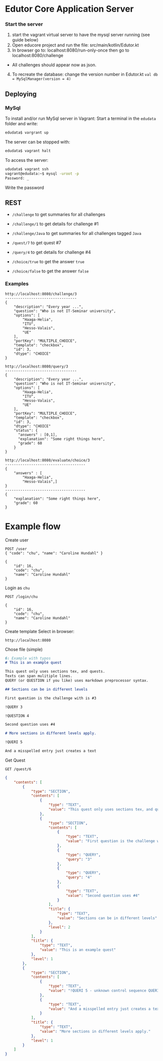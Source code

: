 # Edutor Core Application Server

### Start the server
1. start the vagrant virtual server to have the mysql server running (see guide below)
2. Open educore project and run the file: src/main/kotlin/Edutor.kt
3. In browser go to: localhost:8080/run-only-once then go to localhost:8080/challenge
  - All challenges should appear now as json.
4. To recreate the database: change the version number in Edutor.kt `val db = MySqlManager(version = 4)`
## Deploying

### MySql

To install and/or run MySql server in Vagrant:
Start a terminal in the `edudata` folder and write:

```bash
edudata$ vargrant up
```

The server can be stopped with:

```bash
edudata$ vagrant halt
```

To access the server:
```bash
ududata$ vagrant ssh
vagrant@edudata:~$ mysql -uroot -p
Password: _
```

Write the password

## REST

* `/challenge` to get summaries for all challenges
* `/challenge/1` to get details for challenge #1
* `/challenge/Java` to get summaries for all challenges tagged `Java`

* `/quest/7` to get quest #7

* `/query/4` to get details for challenge #4

* `/choice/true` to get the answer `true`
* `/choice/false` to get the answer `false`

### Examples
```
http://localhost:8080/challenge/3
---------------------------------
{
    "description": "Every year ...",
    "question": "Who is not IT-Seminar university",
    "options": [
        "Haaga-Helia",
        "ITU",
        "Hesso-Valais",
        "UE"
    ],
    "portKey": "MULTIPLE_CHOICE",
    "template": "checkbox",
    "id": 3,
    "dtype": "CHOICE"
}
```

```
http://localhost:8080/query/3
---------------------------------
{
    "description": "Every year ...",
    "question": "Who is not IT-Seminar university",
    "options": [
        "Haaga-Helia",
        "ITU",
        "Hesso-Valais",
        "UE"
    ],
    "portKey": "MULTIPLE_CHOICE",
    "template": "checkbox",
    "id": 3,
    "dtype": "CHOICE"
    "status": {
      "answers" : [0,1],
      "explanation": "Some right things here",
      "grade": 60
    }
}
```


```
http://localhost:8080/evaluate/choice/3
-------------------------------------
{
    "answers" : [
        "Haaga-Helia",
        "Hesso-Valais",]
}
-------------------------------------
{
    "explanation": "Some right things here",
    "grade": 60
}
```

# Example flow

Create user
```
POST /user
{ "code": "chu", "name": "Caroline Hundahl" }
```

```
{
    "id": 16,
    "code": "chu",
    "name": "Caroline Hundahl"
}
```

Login as `chu`
```
POST /login/chu
```

```
{
    "id": 16,
    "code": "chu",
    "name": "Caroline Hundahl"
}
```

Create template
Select in browser:
```
http://localhost:8080
```
Chose file (simple)

```markdown
6: Example with typos
# This is an example quest

This quest only uses sections tex, and quests.
Texts can span mulitiple lines.
QUERY (or QUESTION if you like) uses markdown preprocessor syntax.

## Sections can be in different levels

First question is the challenge with is #3

!QUERY 3

!QUESTION 4

Second question uses #4

# More sections in different levels apply.

!QUERI 5

And a misspelled entry just creates a text
```

Get Quest
```
GET /quest/6
```

```json
{
    "contents": [
        {
            "type": "SECTION",
            "contents": [
                {
                    "type": "TEXT",
                    "value": "This quest only uses sections tex, and quests. Texts can span mulitiple lines. QUERY (or QUESTION if you like) uses markdown preprocessor syntax."
                },
                {
                    "type": "SECTION",
                    "contents": [
                        {
                            "type": "TEXT",
                            "value": "First question is the challenge with is #3"
                        },
                        {
                            "type": "QUERY",
                            "query": "3"
                        },
                        {
                            "type": "QUERY",
                            "query": "4"
                        },
                        {
                            "type": "TEXT",
                            "value": "Second question uses #4"
                        }
                    ],
                    "title": {
                        "type": "TEXT",
                        "value": "Sections can be in different levels"
                    },
                    "level": 2
                }
            ],
            "title": {
                "type": "TEXT",
                "value": "This is an example quest"
            },
            "level": 1
        },
        {
            "type": "SECTION",
            "contents": [
                {
                    "type": "TEXT",
                    "value": "!QUERI 5 - unknown control sequence QUERI"
                },
                {
                    "type": "TEXT",
                    "value": "And a misspelled entry just creates a text"
                }
            ],
            "title": {
                "type": "TEXT",
                "value": "More sections in different levels apply."
            },
            "level": 1
        }
    ]
}
```
